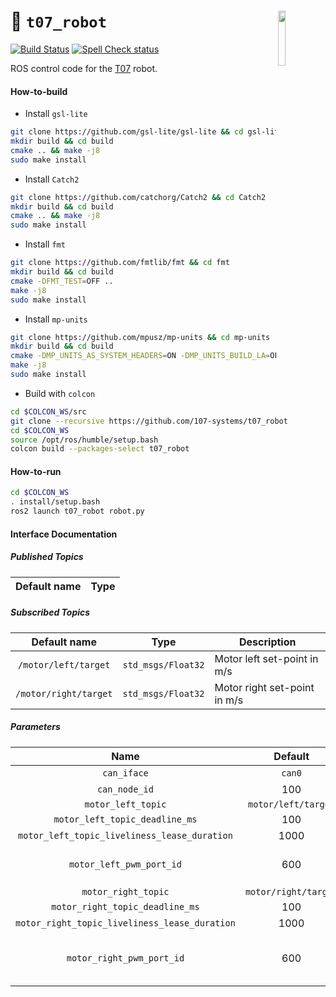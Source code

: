 <a href="https://107-systems.org/"><img align="right" src="https://raw.githubusercontent.com/107-systems/.github/main/logo/107-systems.png" width="15%"></a>
:floppy_disk: `t07_robot`
=========================
[![Build Status](https://github.com/107-systems/t07_robot/actions/workflows/ros2.yml/badge.svg)](https://github.com/107-systems/t07_robot/actions/workflows/ros2.yml)
[![Spell Check status](https://github.com/107-systems/t07_robot/actions/workflows/spell-check.yml/badge.svg)](https://github.com/107-systems/t07_robot/actions/workflows/spell-check.yml)

ROS control code for the [T07](https://github.com/107-systems/T07) robot.

#### How-to-build
* Install `gsl-lite`
```bash
git clone https://github.com/gsl-lite/gsl-lite && cd gsl-lite
mkdir build && cd build
cmake .. && make -j8
sudo make install
```
* Install `Catch2`
```bash
git clone https://github.com/catchorg/Catch2 && cd Catch2
mkdir build && cd build
cmake .. && make -j8
sudo make install
```
* Install `fmt`
```bash
git clone https://github.com/fmtlib/fmt && cd fmt
mkdir build && cd build
cmake -DFMT_TEST=OFF ..
make -j8
sudo make install
```
* Install `mp-units`
```bash
git clone https://github.com/mpusz/mp-units && cd mp-units
mkdir build && cd build
cmake -DMP_UNITS_AS_SYSTEM_HEADERS=ON -DMP_UNITS_BUILD_LA=OFF ..
make -j8
sudo make install
```
* Build with `colcon`
```bash
cd $COLCON_WS/src
git clone --recursive https://github.com/107-systems/t07_robot
cd $COLCON_WS
source /opt/ros/humble/setup.bash
colcon build --packages-select t07_robot
```

#### How-to-run
```bash
cd $COLCON_WS
. install/setup.bash
ros2 launch t07_robot robot.py
```

#### Interface Documentation
##### Published Topics
| Default name |                                      Type                                      |
|:------------:|:------------------------------------------------------------------------------:|

##### Subscribed Topics
|     Default name      |        Type         | Description                  |
|:---------------------:|:-------------------:|------------------------------|
| `/motor/left/target`  | `std_msgs/Float32`  | Motor left set-point in m/s  | 
| `/motor/right/target` | `std_msgs/Float32`  | Motor right set-point in m/s |

##### Parameters
|                      Name                      |       Default        | Description                                                             |
|:----------------------------------------------:|:--------------------:|-------------------------------------------------------------------------|
|                  `can_iface`                   |        `can0`        | Network name of CAN bus.                                                |
|                 `can_node_id`                  |         100          | Cyphal/CAN node id.                                                     |
|               `motor_left_topic`               | `motor/left/target`  |                                                                         |
|         `motor_left_topic_deadline_ms`         |         100          |                                                                         |
|  `motor_left_topic_liveliness_lease_duration`  |         1000         |                                                                         | 
|            `motor_left_pwm_port_id`            |         600          | Cyphal port ID for CyphalRobotController/CAN motor left PWM messages.   |
|              `motor_right_topic`               | `motor/right/target` |                                                                         |
|        `motor_right_topic_deadline_ms`         |         100          |                                                                         |
| `motor_right_topic_liveliness_lease_duration`  |         1000         |                                                                         | 
|           `motor_right_pwm_port_id`            |         600          | Cyphal port ID for CyphalRobotController/CAN motor right PWM messages.  |
